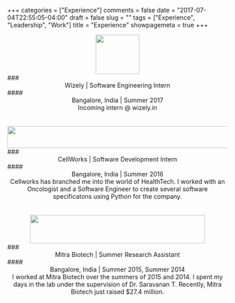 +++
categories = ["Experience"]
comments = false
date = "2017-07-04T22:55:05-04:00"
draft = false
slug = ""
tags = ["Experience", "Leadership", "Work"]
title = "Experience"
showpagemeta = true
+++


<center><img style="float :center;" src="http://www.wizely.in/img/wizely.png" width="100" height="90" /></center>
### <center> Wizely | Software Engineering Intern </br> </center>
#### <center> Bangalore, India | Summer 2017 </center>
<center>Incoming intern @ wizely.in</center></br></br>


<center><img style="float :center;" src="https://cellworks.life/themes/custom/cellworkswebsitedpthemevone/images/cellworks-logo.svg" width="600" height="50" /></center>
### <center> CellWorks | Software Development Intern </br> </center>
#### <center> Bangalore, India | Summer 2016 </center>
<center>Cellworks has branched me into the world of HealthTech. I worked with an Oncologist and a Software Engineer to create several software specificatons using Python for the company.</center></br></br>

<center><img id="mitra-logo" style="float :center;"src="https://sandscapitalventures.com/wp-content/uploads/2017/01/Logo-Mitra-Biotech.png" width="400" height="65" /></center>
### <center> Mitra Biotech | Summer Research Assistant </br> </center>
#### <center> Bangalore, India | Summer 2015, Summer 2014 </center>
<center> I worked at Mitra Biotech over the summers of 2015 and 2014. I spent my days in the lab under the supervision of Dr. Saravanan T. Recently, Mitra Biotech just raised $27.4 million. </center>


